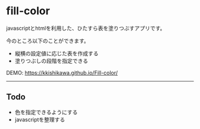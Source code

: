 # fill-color
javascriptとhtmlを利用した、ひたすら表を塗りつぶすアプリです。

今のところ以下のことができます。
- 縦横の設定値に応じた表を作成する
- 塗りつぶしの段階を指定できる

DEMO: https://kkishikawa.github.io/Fill-color/

---
## Todo
- 色を指定できるようにする
- javascriptを整理する
